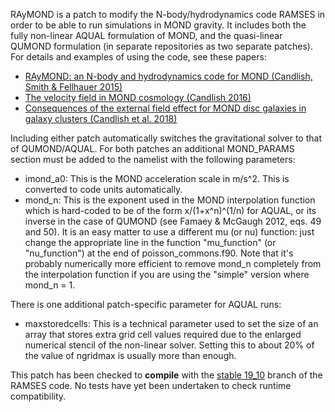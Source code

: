 RAyMOND is a patch to modify the N-body/hydrodynamics code RAMSES in order to be able to run simulations in MOND gravity. It includes both the fully non-linear AQUAL formulation of MOND, and the quasi-linear QUMOND formulation (in separate repositories as two separate patches). For details and examples of using the code, see these papers:

* [RAyMOND: an N-body and hydrodynamics code for MOND (Candlish, Smith & Fellhauer 2015)](10.1093/mnras/stu2158)
* [The velocity field in MOND cosmology (Candlish 2016)](10.1093/mnras/stw1130)
* [Consequences of the external field effect for MOND disc galaxies in galaxy clusters (Candlish et al. 2018)](10.1093/mnras/sty2228)

Including either patch automatically switches the gravitational solver to that of QUMOND/AQUAL. For both patches an additional MOND\_PARAMS section must be added to the namelist with the following parameters:

* imond\_a0: This is the MOND acceleration scale in m/s^2. This is converted to code units automatically.
* mond\_n: This is the exponent used in the MOND interpolation function which is hard-coded to be of the form x/(1+x^n)^(1/n) for AQUAL, or its inverse in the case of QUMOND (see Famaey & McGaugh 2012, eqs. 49 and 50). It is an easy matter to use a different mu (or nu) function: just change the appropriate line in the function "mu\_function" (or "nu\_function") at the end of poisson\_commons.f90. Note that it's probably numerically more efficient to remove mond\_n completely from the interpolation function if you are using the "simple" version where mond_n = 1.

There is one additional patch-specific parameter for AQUAL runs:

* maxstoredcells: This is a technical parameter used to set the size of an array that stores extra grid cell values required due to the enlarged numerical stencil of the non-linear solver. Setting this to about 20% of the value of ngridmax is usually more than enough.

This patch has been checked to **compile** with the [stable 19_10](https://bitbucket.org/rteyssie/ramses/branch/stable_19_10) branch of the RAMSES code. No tests have yet been undertaken to check runtime compatibility.
